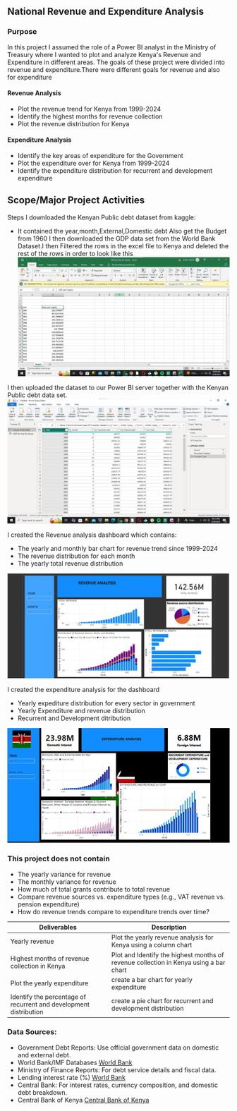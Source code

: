 ## National Revenue and Expenditure Analysis
### Purpose
In this project I assumed the role of a Power BI analyst in the Ministry of Treasury where I wanted to plot and analyze Kenya's Revenue and Expenditure in different areas. The goals of these project were divided into revenue and expenditure.There were different goals for revenue and also for expenditure

#### Revenue Analysis
- Plot the revenue trend for Kenya from 1999-2024
- Identify the highest months for revenue collection
- Plot the revenue distribution for Kenya

#### Expenditure Analysis
- Identify the key areas of expenditure for the Government
- Plot the expenditure over for Kenya from 1999-2024
- Identify the expenditure distribution for recurrent and development expenditure

## Scope/Major Project Activities
Steps
I downloaded the Kenyan Public debt dataset from kaggle:
- It contained the year,month,External,Domestic debt
Also get the Budget from 1960
I then downloaded the GDP data set from the World Bank Dataset.I then Filtered the rows in the excel file to Kenya and deleted the rest of the rows in order to look like this
![alt text](https://github.com/JORDANGAMBA99/Power-BI-projects/blob/c24837c57d7f2bcc1f35350eb81e19a097b60180/Kenya%20Debt%20Dashboard/GDP%20Screenshot%20Kenya.jpg)

I then uploaded the dataset to our Power BI server together with the Kenyan Public debt data set.
![alt text](https://github.com/JORDANGAMBA99/Power-BI-projects/blob/cba1e9dbaca98753d61d5cebabfbdba9b94f0987/Kenya%20Debt%20Dashboard/Both%20of%20the%20dataset%20in%20the%20Power%20BI%20server.jpg)

I created the Revenue analysis dashboard which contains:
- The yearly and monthly bar chart for revenue trend since 1999-2024
- The revenue distribution for each month
- The yearly total revenue distribution

![alt text](https://github.com/JORDANGAMBA99/Power-BI-projects/blob/d0e18d76c29cb60c9d5ce1a66693f39361312490/Kenya%20Debt%20Dashboard/Revenue%20Analysis%20Dashboard.jpg)

I created the expenditure analysis for the dashboard
- Yearly expediture distribution for every sector in government
- Yearly Expenditure and revenue distribution
- Recurrent and Development ditribution

![alt text](https://github.com/JORDANGAMBA99/Power-BI-projects/blob/d0e18d76c29cb60c9d5ce1a66693f39361312490/Kenya%20Debt%20Dashboard/Expenditure%20analysis.jpg)

### This project does not contain
- The yearly variance for revenue
- The monthly variance for revenue
- How much of total grants contribute to total revenue
- Compare revenue sources vs. expenditure types (e.g., VAT revenue vs. pension expenditure)
- How do revenue trends compare to expenditure trends over time?

| Deliverables | Description |
| -------- | ------- |
|Yearly revenue | Plot the yearly revenue analysis for Kenya using a column chart|
| Highest months of revenue collection in Kenya| Plot and Identify the highest months of revenue collection in Kenya using a bar chart|
| Plot the yearly expenditure | create a bar chart for yearly expenditure |
| Identify the percentage of recurrent and development distribution | create a pie chart for recurrent and development distribution|




### Data Sources:
- Government Debt Reports: Use official government data on domestic and external debt.
- World Bank/IMF Databases [World Bank](https://data.worldbank.org/indicator/NY.GDP.PCAP.CD?locations=KE)
- Ministry of Finance Reports: For debt service details and fiscal data.
- Lending interest rate (%) [World Bank](https://data.worldbank.org/indicator/FR.INR.LEND?locations=KE&most_recent_year_desc=true)
- Central Bank: For interest rates, currency composition, and domestic debt breakdown.
- Central Bank of Kenya [Central Bank of Kenya](https://www.centralbank.go.ke/statistics/government-finance-statistics/)
